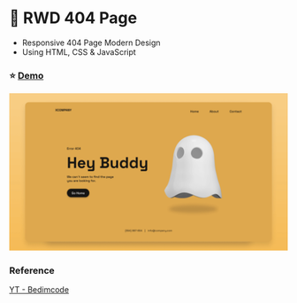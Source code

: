 # :ghost: RWD 404 Page

- Responsive 404 Page Modern Design
- Using HTML, CSS & JavaScript

### :star: [Demo](https://fakestandard.github.io/responsive-404-page/)

![COVER](./preview.png)

### Reference
[YT - Bedimcode](https://www.youtube.com/watch?v=WG2l4ER3_Qc)
